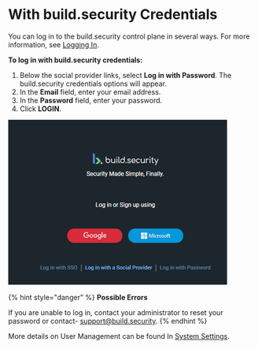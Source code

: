 # With build.security Credentials

You can log in to the build.security control plane in several ways. For more information, see [Logging In](./).

**To log in with build.security credentials:**

1. Below the social provider links, select **Log in with Password**. The build.security credentials options will appear.
2. In the **Email** field, enter your email address.
3. In the **Password** field, enter your password.
4. Click **LOGIN**.

![](../../.gitbook/assets/login.png)

{% hint style="danger" %}
**Possible Errors**

If you are unable to log in, contact your administrator to reset your password or contact- [support@build.security](mailto:support@build.security).
{% endhint %}

More details on User Management can be found In [System Settings](../../system-settings/).

